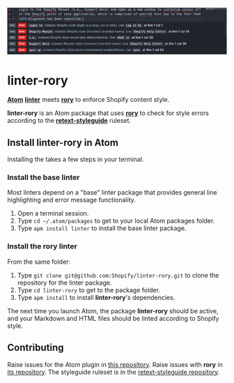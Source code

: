![linter-rory Atom package](linter-rory.gif)

# linter-rory

[**Atom**](https://atom.io) [**linter**](https://github.com/AtomLinter/Linter) meets [**rory**](https://github.com/Shopify/rory) to enforce Shopify content style.

**linter-rory** is an Atom package that uses [**rory**](https://github.com/Shopify/rory) to check for style errors according to the [**retext-styleguide**](https://github.com/Shopify/retext-styleguide) ruleset.

## Install linter-rory in Atom

Installing the takes a few steps in your terminal.

### Install the base linter

Most linters depend on a "base" linter package that provides general line highlighting and error message functionality.

1. Open a terminal session.
2. Type `cd ~/.atom/packages` to get to your local Atom packages folder.
3. Type `apm install linter` to install the base linter package.

### Install the rory linter

From the same folder:

1. Type `git clone git@github.com:Shopify/linter-rory.git` to clone the repository for the linter package.
2. Type `cd linter-rory` to get to the package folder.
3. Type `apm install` to install **linter-rory**'s dependencies.

The next time you launch Atom, the package **linter-rory** should be active, and your Markdown and HTML files should be linted according to Shopify style.

## Contributing

Raise issues for the Atom plugin in [this repository](https://github.com/Shopify/linter-rory/issues).
Raise issues with **rory** in [its repository](https://github.com/Shopify/rory).
The styleguide ruleset is in the [retext-styleguide repository](https://github.com/Shopify/retext-styleguide).
